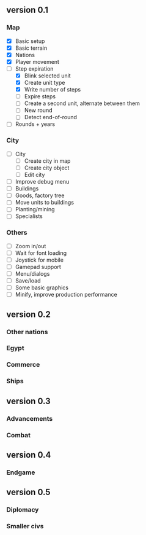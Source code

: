 ## version 0.1

### Map

- [X] Basic setup
- [X] Basic terrain
- [X] Nations
- [X] Player movement
- [ ] Step expiration
  - [X] Blink selected unit
  - [X] Create unit type
  - [X] Write number of steps
  - [ ] Expire steps
  - [ ] Create a second unit, alternate between them
  - [ ] New round
  - [ ] Detect end-of-round
- [ ] Rounds + years

### City

- [ ] City
  - [ ] Create city in map
  - [ ] Create city object
  - [ ] Edit city
- [ ] Improve debug menu
- [ ] Buildings
- [ ] Goods, factory tree
- [ ] Move units to buildings
- [ ] Planting/mining
- [ ] Specialists

### Others

- [ ] Zoom in/out
- [ ] Wait for font loading
- [ ] Joystick for mobile
- [ ] Gamepad support
- [ ] Menu/dialogs
- [ ] Save/load
- [ ] Some basic graphics
- [ ] Minify, improve production performance

## version 0.2

### Other nations
### Egypt
### Commerce
### Ships

## version 0.3

### Advancements
### Combat

## version 0.4

### Endgame

## version 0.5

### Diplomacy
### Smaller civs
